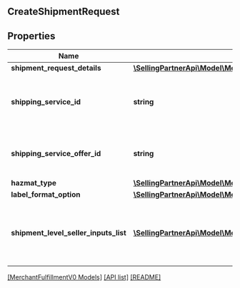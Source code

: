 ## CreateShipmentRequest

## Properties

Name | Type | Description | Notes
------------ | ------------- | ------------- | -------------
**shipment_request_details** | [**\SellingPartnerApi\Model\MerchantFulfillmentV0\ShipmentRequestDetails**](ShipmentRequestDetails.md) |  |
**shipping_service_id** | **string** | An Amazon-defined shipping service identifier. |
**shipping_service_offer_id** | **string** | Identifies a shipping service order made by a carrier. | [optional]
**hazmat_type** | [**\SellingPartnerApi\Model\MerchantFulfillmentV0\HazmatType**](HazmatType.md) |  | [optional]
**label_format_option** | [**\SellingPartnerApi\Model\MerchantFulfillmentV0\LabelFormatOptionRequest**](LabelFormatOptionRequest.md) |  | [optional]
**shipment_level_seller_inputs_list** | [**\SellingPartnerApi\Model\MerchantFulfillmentV0\AdditionalSellerInputs[]**](AdditionalSellerInputs.md) | A list of additional seller input pairs required to purchase shipping. | [optional]

[[MerchantFulfillmentV0 Models]](../) [[API list]](../../Api) [[README]](../../../README.md)
